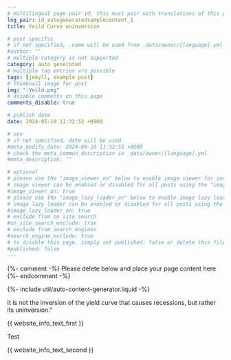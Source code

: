 ```yaml
---
# multilingual page pair id, this must pair with translations of this page. (This name must be unique)
lng_pair: id_autogeneratedsamplecontent_1
title: Yeild Curve uninversion

# post specific
# if not specified, .name will be used from _data/owner/[language].yml
#author: ""
# multiple category is not supported
category: auto generated
# multiple tag entries are possible
tags: [jekyll, example post]
# thumbnail image for post
img: ":Yeild.png"
# disable comments on this page
comments_disable: true

# publish date
date: 2024-05-10 11:32:53 +0900

# seo
# if not specified, date will be used.
#meta_modify_date: 2024-09-10 11:32:53 +0900
# check the meta_common_description in _data/owner/[language].yml
#meta_description: ""

# optional
# please use the "image_viewer_on" below to enable image viewer for individual pages or posts (_posts/ or [language]/_posts folders).
# image viewer can be enabled or disabled for all posts using the "image_viewer_posts: true" setting in _data/conf/main.yml.
#image_viewer_on: true
# please use the "image_lazy_loader_on" below to enable image lazy loader for individual pages or posts (_posts/ or [language]/_posts folders).
# image lazy loader can be enabled or disabled for all posts using the "image_lazy_loader_posts: true" setting in _data/conf/main.yml.
#image_lazy_loader_on: true
# exclude from on site search
#on_site_search_exclude: true
# exclude from search engines
#search_engine_exclude: true
# to disable this page, simply set published: false or delete this file
#published: false
---
```


{%- comment -%} Please delete below and place your page content here {%- endcomment -%}

{%- include util/auto-content-generator.liquid -%}

It is not the inversion of the yield curve that causes recessions, but rather its uninversion."


{{ website_info_text_first }}

Test

{{ website_info_text_second }}
